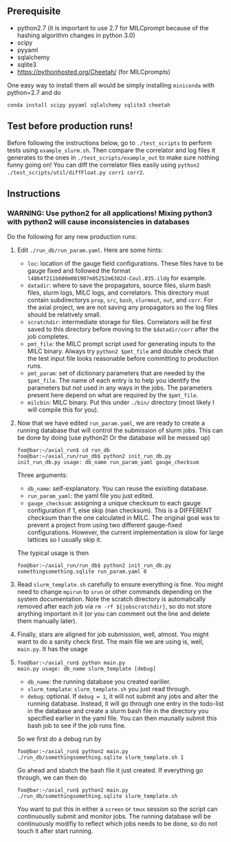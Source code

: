 ## Prerequisite
- python2.7 (it is important to use 2.7 for MILCprompt because of the hashing algorithm changes in python 3.0)
- scipy
- pyyaml
- sqlalchemy
- sqlite3
- https://pythonhosted.org/Cheetah/ (for MILCprompts)

One easy way to install them all would be simply installing `miniconda` with python=2.7 and do
```
conda install scipy pyyaml sqlalchemy sqlite3 cheetah
```

## Test before production runs!
Before following the instructions below, go to ```./test_scripts``` to perform tests using ```example_slurm.sh```. Then compare the correlator and log files it generates to the ones in ```./test_scripts/example_out``` to make sure nothing funny going on! You can diff the correlator files easily using ```python2 ./test_scripts/util/diffFloat.py corr1 corr2```. 


## Instructions
### WARNING: Use python2 for all applications! Mixing python3 with python2 will cause inconsistencies in databases ###


Do the following for any new production runs:

1. Edit `./run_db/run_param.yaml`. Here are some hints:
   * `loc`: location of the gauge field configurations. These files have to be gauge fixed and followed the format `l4864f211b600m001907m05252m6382d-Coul.835.ildg` for example.
   * `datadir`: where to save the propagators, source files, slurm bash files, slurm logs, MILC logs, and correlators. This directory must contain subdirectorys `prop`, `src`, `bash`, `slurmout`, `out`, and `corr`. For the axial project, we are not saving any propagators so the log files should be relatively small. 
   * `scratchdir`: intermediate storage for files. Correlators will be first saved to this directory before moving to the `$datadir/corr` after the job completes.
   * `pmt_file`: the MILC prompt script used for generating inputs to the MILC binary. Always try `python2 $pmt_file` and double check that the test input file looks reasonable before committing to production runs.
   * `pmt_param`: set of dictionary parameters that are needed by the `$pmt_file`. The name of each entry is to help you identify the parameters but not used in any ways in the jobs. The parameters present here depend on what are required by the `$pmt_file`.
   * `milcbin`: MILC binary. Put this under `./bin/` directory (most likely I will compile this for you).

2. Now that we have edited `run_param.yaml`, we are ready to create a running database that will control the submission of slurm jobs. This can be done by doing (use python2! Or the database will be messed up)

    ```console
    foo@bar:~/axial_run$ cd run_db
    foo@bar:~/axial_run/run_db$ python2 init_run_db.py
    init_run_db.py usage: db_name run_param_yaml gauge_checksum
    ```

      Three arguments:
      * `db_name`: self-explanatory. You can reuse the exisiting database.
      * `run_param_yaml`: the yaml file you just edited.
      * `gauge_checksum`: assigning a unique checksum to each gauge configuration if 1, else skip (nan checksum). This is a DIFFERENT checksum than the one calculated in MILC. The original goal was to prevent a project from using two different gauge-fixed configurations. However, the current implementation is slow for large lattices so I usually skip it.
      
      The typical usage is then
    ```console
    foo@bar:~/axial_run/run_db$ python2 init_run_db.py somethingsomething.sqlite run_param.yaml 0
    ```

3. Read `slurm_template.sh` carefully to ensure everything is fine. You might need to change `mpirun` to `srun` or other commands depending on the system documentation. Note the scratch directory is automatically removed after each job via `rm -rf ${jobscratchdir}`, so do not store anything important in it (or you can comment out the line and delete them manually later).

4. Finally, stars are aligned for job submission, well, almost. You might want to do a sanity check first. The main file we are using is, well, `main.py`. It has the usage
5. 
    ```console
    foo@bar:~/axial_run$ python main.py
    main.py usage: db_name slurm_template [debug]
    ```
      * `db_name`: the running database you created earilier. 
      * `slurm_template`: `slurm_template.sh` you just read through.
      * `debug`: optional. If `debug = 1`, it will not submit any jobs and alter the running database. Instead, it will go through one entry in the todo-list in the database and create a slurm bash file in the directory you specified earlier in the yaml file. You can then maunally submit this bash job to see if the job runs fine. 
      
      So we first do a debug run by 
    ```console
    foo@bar:~/axial_run$ python2 main.py ./run_db/somethingsomething.sqlite slurm_template.sh 1
    ```
      
      Go ahead and sbatch the bash file it just created. If everything go through, we can then do 
    ```console
    foo@bar:~/axial_run$ python2 main.py ./run_db/somethingsomething.sqlite slurm_template.sh
    ```
     You want to put this in either a `screen` or `tmux` session so the script can continuouslly submit and monitor jobs. The running database will be continuously modifiy to reflect which jobs needs to be done, so do not touch it after start running. 
    

